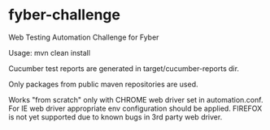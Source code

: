 # fyber-challenge
Web Testing Automation Challenge for Fyber

Usage: mvn clean install

Cucumber test reports are generated in target/cucumber-reports dir.

Only packages from public maven repositories are used.

Works "from scratch" only with CHROME web driver set in automation.conf.
For IE web driver appropriate env configuration should be applied.
FIREFOX is not yet supported due to known bugs in 3rd party web driver.